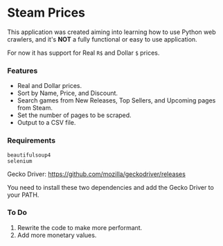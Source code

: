 # Steam Prices

This application was created aiming into learning how to use Python web crawlers, and it's **NOT** a fully functional or easy to use application.

For now it has support for Real `R$` and Dollar `$` prices.

### Features
- Real and Dollar prices.
- Sort by Name, Price, and Discount.
- Search games from New Releases, Top Sellers, and Upcoming pages from Steam.
- Set the number of pages to be scraped.
- Output to a CSV file.

### Requirements

```
beautifulsoup4
selenium
```

Gecko Driver: https://github.com/mozilla/geckodriver/releases

You need to install these two dependencies and add the Gecko Driver to your PATH.

### To Do

1. Rewrite the code to make more performant.
2. Add more monetary values.
